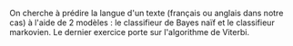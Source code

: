 On cherche à prédire la langue d'un texte (français ou anglais dans notre cas) à l'aide de 2 modèles : le classifieur de Bayes naïf et le classifieur markovien.
Le dernier exercice porte sur l'algorithme de Viterbi.
